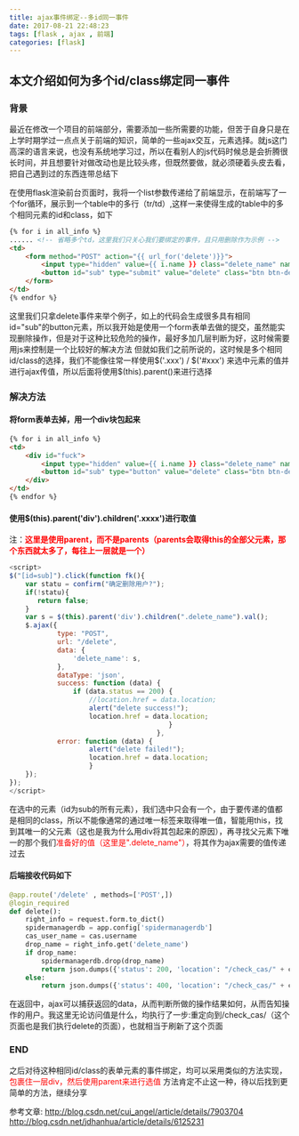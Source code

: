 ```yaml
---
title: ajax事件绑定--多id同一事件
date: 2017-08-21 22:48:23
tags: [flask , ajax , 前端]
categories: [flask]
---
```

## 本文介绍如何为多个id/class绑定同一事件

<!-- more -->

### 背景
最近在修改一个项目的前端部分，需要添加一些所需要的功能，但苦于自身只是在上学时期学过一点点关于前端的知识，简单的一些ajax交互，元素选择。就js这门高深的语言来说，也没有系统地学习过，所以在看别人的js代码时候总是会折腾很长时间，并且想要针对做改动也是比较头疼，但既然要做，就必须硬着头皮去看，把自己遇到过的东西连带总结下

在使用flask渲染前台页面时，我将一个list参数传递给了前端显示，在前端写了一个for循环，展示到一个table中的多行（tr/td）,这样一来使得生成的table中的多个相同元素的id和class，如下
```html
{% for i in all_info %}
...... <!-- 省略多个td，这里我们只关心我们要绑定的事件，且只用删除作为示例 -->
<td>
    <form method="POST" action="{{ url_for('delete')}}">
        <input type="hidden" value={{ i.name }} class="delete_name" name="delete_name">
        <button id="sub" type="submit" value="delete" class="btn btn-default btn-lg">Delete</button>
    </form>
</td>
{% endfor %}
```

这里我们只拿delete事件来举个例子，如上的代码会生成很多具有相同id="sub"的button元素，所以我开始是使用一个form表单去做的提交，虽然能实现删除操作，但是对于这种比较危险的操作，最好多加几层判断为好，这时候需要用js来控制是一个比较好的解决方法
但就如我们之前所说的，这时候是多个相同id/class的选择，我们不能像往常一样使用$('.xxx') / $('#xxx') 来选中元素的值并进行ajax传值，所以后面将使用$(this).parent()来进行选择

### 解决方法

#### 将form表单去掉，用一个div块包起来
```html
{% for i in all_info %}
<td>
    <div id="fuck">
        <input type="hidden" value={{ i.name }} class="delete_name" name="delete_name">
        <button id="sub" type="button" value="delete" class="btn btn-default btn-lg">Delete</button>
    </div>
</td>
{% endfor %}
```
#### 使用$(this).parent('div').children('.xxxx')进行取值

注：<font color="red">**这里是使用parent，而不是parents（parents会取得this的全部父元素，那个东西就太多了，每往上一层就是一个）**</font>

```javascript
<script>
$("[id=sub]").click(function fk(){  
    var statu = confirm("确定删除用户?");
    if(!statu){
       return false;
    }
    var s = $(this).parent('div').children(".delete_name").val();
    $.ajax({
            type: "POST",
            url: "/delete",
            data: {
                'delete_name': s,
            },
            dataType: 'json',
            success: function (data) {
                if (data.status == 200) {
                    //location.href = data.location;
                    alert("delete success!");
                    location.href = data.location;
                                        }
                                     },
            error: function (data) {
                    alert("delete failed!");
                    location.href = data.location;
                    }
    });
});
</script>
```
在选中的元素（id为sub的所有元素），我们选中只会有一个，由于要传递的值都是相同的class，所以不能像通常的通过唯一标签来取得唯一值，智能用this，找到其唯一的父元素（这也是我为什么用div将其包起来的原因），再寻找父元素下唯一的那个我们<font color="red">准备好的值（这里是".delete_name"）</font>，将其作为ajax需要的值传递过去

#### 后端接收代码如下
```python
@app.route('/delete' , methods=['POST',])
@login_required
def delete():
    right_info = request.form.to_dict()
    spidermanagerdb = app.config['spidermanagerdb']
    cas_user_name = cas.username
    drop_name = right_info.get('delete_name')
    if drop_name:
        spidermanagerdb.drop(drop_name)
        return json.dumps({'status': 200, 'location': "/check_cas/" + cas.username})
    else:
        return json.dumps({'status': 400, 'location': "/check_cas/" + cas.username})
```
在返回中，ajax可以捕获返回的data，从而判断所做的操作结果如何，从而告知操作的用户。我这里无论访问值是什么，均执行了一步:重定向到/check_cas/<username>（这个页面也是我们执行delete的页面），也就相当于刷新了这个页面


### END
之后对待这种相同id/class的表单元素的事件绑定，均可以采用类似的方法实现，<font color="red">包裹住一层div，然后使用parent来进行选值</font>
方法肯定不止这一种，待以后找到更简单的方法，继续分享

参考文章:
http://blog.csdn.net/cui_angel/article/details/7903704
http://blog.csdn.net/jdhanhua/article/details/6125231



